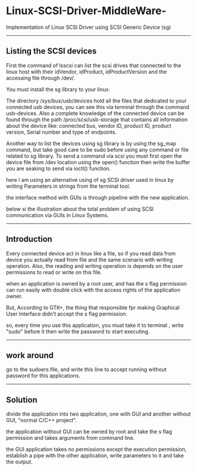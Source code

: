 # Linux-SCSI-Driver-MiddleWare-
Implementation of Linux SCSI Driver using SCSI Generic Device (sg)

-------------------------
Listing the SCSI devices
-------------------------

First the command of lsscsi can list the scsi drives that connected to the linux host with their idVendor, idProduct, idProductVersion and the accessing file through /dev/.

You must install the sg library to your linux.

The directory /sys/bus/usb/devices hold all the files that dedicated to your connected usb devices, you can see this via terminal through the command usb-devices.
Also a complete knowledge of the connected device can be found through the path /proc/scsi/usb-storage that contains all information about the device like: connected bus, vendor ID, product ID, product version, Serial number and type of endpoints.

Another way to list the devices using sg library is by using the sg_map command, but take good care to be sudo before using any command or file related to sg library.
To send a command via scsi you must first open the device file from /dev location using the open()  function then write the buffer you are seaking to send via ioctl() function.

here I am using an alternative using of sg SCSI driver used in linux by writing Parameters in strings from the terminal tool.

the interface method with GUIs is through pipeline with the new application.

below si the illustration about the total problem of using SCSI communication via GUIs in Linux Systems.

------------
Introduction
-------------

Every connected device act in linux like a file, so if you read data from device you actually read from file and the same scenario with writing operation. Also, the reading and writing operation is depends on the user permissions to read or write on this file.

when an application is owned by a root user, and has the s flag permission can run easily with double click with the access rights of the application owner.

But, According to GTK+, the thing that responsible fpr making Graphical User Interface didn't accept the s flag permission.

so, every time you use this application, you must take it to terminal , write "sudo" before it then write the password to start executing.

------------
work around
------------

go to the sudoers file, and write this line to accept running without password for this applications.

---------
Solution
---------

divide the application into two application, one with GUI and another without GUI, "normal C/C++ project".

the application without GUI can be owned by root and take the s flag permission and takes arguments from command line.

the GUI application takes no permissions except the execution permission, establish a pipe with the other application, write parameters to it and take the output.
